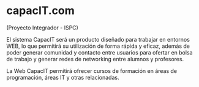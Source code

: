 # capacIT.com       

(Proyecto Integrador - ISPC)

El sistema CapacIT será un producto diseñado para trabajar en entornos WEB, lo que permitirá su utilización de forma rápida y eficaz, además de poder generar comunidad y contacto entre usuarios para ofertar en bolsa de trabajo y generar redes de networking entre alumnos y profesores.

La Web CapacIT permitirá ofrecer cursos de formación en áreas de programación, áreas IT y otras relacionadas. 
